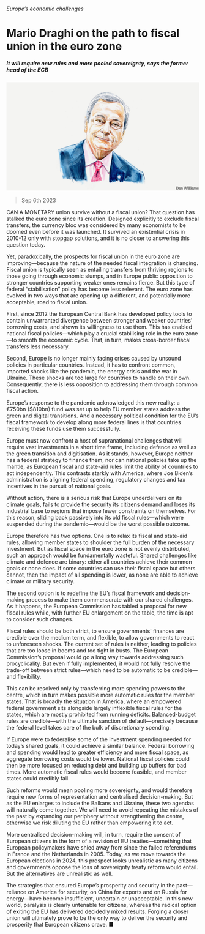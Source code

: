 ###### Europe’s economic challenges

# Mario Draghi on the path to fiscal union in the euro zone 

##### It will require new rules and more pooled sovereignty, says the former head of the ECB 

![image](images/20230909_BID002.jpg) 

> Sep 6th 2023 

CAN A MONETARY union survive without a fiscal union? That question has stalked the euro zone since its creation. Designed explicitly to exclude fiscal transfers, the currency bloc was considered by many economists to be doomed even before it was launched. It survived an existential crisis in 2010-12 only with stopgap solutions, and it is no closer to answering this question today. 

Yet, paradoxically, the prospects for fiscal union in the euro zone are improving—because the nature of the needed fiscal integration is changing. Fiscal union is typically seen as entailing transfers from thriving regions to those going through economic slumps, and in Europe public opposition to stronger countries supporting weaker ones remains fierce. But this type of federal “stabilisation” policy has become less relevant. The euro zone has evolved in two ways that are opening up a different, and potentially more acceptable, road to fiscal union. 

First, since 2012 the European Central Bank has developed policy tools to contain unwarranted divergence between stronger and weaker countries’ borrowing costs, and shown its willingness to use them. This has enabled national fiscal policies—which play a crucial stabilising role in the euro zone—to smooth the economic cycle. That, in turn, makes cross-border fiscal transfers less necessary. 

Second, Europe is no longer mainly facing crises caused by unsound policies in particular countries. Instead, it has to confront common, imported shocks like the pandemic, the energy crisis and the war in Ukraine. These shocks are too large for countries to handle on their own. Consequently, there is less opposition to addressing them through common fiscal action. 

Europe’s response to the pandemic acknowledged this new reality: a €750bn ($810bn) fund was set up to help EU member states address the green and digital transitions. And a necessary political condition for the EU’s fiscal framework to develop along more federal lines is that countries receiving these funds use them successfully. 

Europe must now confront a host of supranational challenges that will require vast investments in a short time frame, including defence as well as the green transition and digitisation. As it stands, however, Europe neither has a federal strategy to finance them, nor can national policies take up the mantle, as European fiscal and state-aid rules limit the ability of countries to act independently. This contrasts starkly with America, where Joe Biden’s administration is aligning federal spending, regulatory changes and tax incentives in the pursuit of national goals. 

Without action, there is a serious risk that Europe underdelivers on its climate goals, fails to provide the security its citizens demand and loses its industrial base to regions that impose fewer constraints on themselves. For this reason, sliding back passively into its old fiscal rules—which were suspended during the pandemic—would be the worst possible outcome. 

Europe therefore has two options. One is to relax its fiscal and state-aid rules, allowing member states to shoulder the full burden of the necessary investment. But as fiscal space in the euro zone is not evenly distributed, such an approach would be fundamentally wasteful. Shared challenges like climate and defence are binary: either all countries achieve their common goals or none does. If some countries can use their fiscal space but others cannot, then the impact of all spending is lower, as none are able to achieve climate or military security. 

The second option is to redefine the EU’s fiscal framework and decision-making process to make them commensurate with our shared challenges. As it happens, the European Commission has tabled a proposal for new fiscal rules while, with further EU enlargement on the table, the time is apt to consider such changes. 

Fiscal rules should be both strict, to ensure governments’ finances are credible over the medium term, and flexible, to allow governments to react to unforeseen shocks. The current set of rules is neither, leading to policies that are too loose in booms and too tight in busts. The European Commission’s proposal would go a long way towards addressing such procyclicality. But even if fully implemented, it would not fully resolve the trade-off between strict rules—which need to be automatic to be credible—and flexibility. 

This can be resolved only by transferring more spending powers to the centre, which in turn makes possible more automatic rules for the member states. That is broadly the situation in America, where an empowered federal government sits alongside largely inflexible fiscal rules for the states, which are mostly prohibited from running deficits. Balanced-budget rules are credible—with the ultimate sanction of default—precisely because the federal level takes care of the bulk of discretionary spending. 

If Europe were to federalise some of the investment spending needed for today’s shared goals, it could achieve a similar balance. Federal borrowing and spending would lead to greater efficiency and more fiscal space, as aggregate borrowing costs would be lower. National fiscal policies could then be more focused on reducing debt and building up buffers for bad times. More automatic fiscal rules would become feasible, and member states could credibly fail. 

Such reforms would mean pooling more sovereignty, and would therefore require new forms of representation and centralised decision-making. But as the EU enlarges to include the Balkans and Ukraine, these two agendas will naturally come together. We will need to avoid repeating the mistakes of the past by expanding our periphery without strengthening the centre, otherwise we risk diluting the EU rather than empowering it to act. 

More centralised decision-making will, in turn, require the consent of European citizens in the form of a revision of EU treaties—something that European policymakers have shied away from since the failed referendums in France and the Netherlands in 2005. Today, as we move towards the European elections in 2024, this prospect looks unrealistic as many citizens and governments oppose the loss of sovereignty treaty reform would entail. But the alternatives are unrealistic as well. 

The strategies that ensured Europe’s prosperity and security in the past—reliance on America for security, on China for exports and on Russia for energy—have become insufficient, uncertain or unacceptable. In this new world, paralysis is clearly untenable for citizens, whereas the radical option of exiting the EU has delivered decidedly mixed results. Forging a closer union will ultimately prove to be the only way to deliver the security and prosperity that European citizens crave. ■


